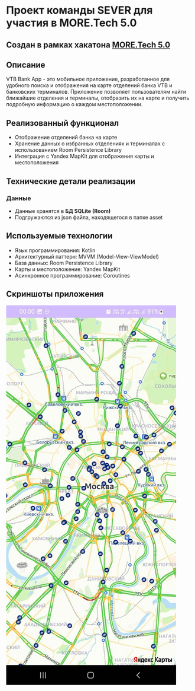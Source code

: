 # Проект команды SEVER для участия в MORE.Tech 5.0
## Создан в рамках хакатона [MORE.Tech 5.0](https://moretech.vtb.ru/)
## Описание
VTB Bank App - это мобильное приложение, разработанное для удобного поиска и отображения на карте отделений банка VTB и банковских терминалов. Приложение позволяет пользователям найти ближайшие отделения и терминалы, отобразить их на карте и получить подробную информацию о каждом местоположении.
## Реализованный функционал
- Отображение отделений банка на карте
- Хранение данных о избранных отделениях и терминалах с использованием Room Persistence Library
- Интеграция с Yandex MapKit для отображения карты и местоположения
## Технические детали реализации
### Данные
- Данные хранятся в **БД SQLite (Room)**
- Подгружаются из json файла, находящегося в папке asset
## Используемые технологии
- Язык программирования: Kotlin
- Архитектурный паттерн: MVVM (Model-View-ViewModel)
- База данных: Room Persistence Library
- Карты и местоположение: Yandex MapKit
- Асинхронное программирование: Coroutines
## Скриншоты приложения
![](app/src/main/res/drawable/photo_5285288739465187553_y.jpg)

